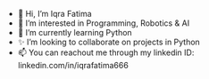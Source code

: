 - 👋 Hi, I’m Iqra Fatima
- 👀 I’m interested in Programming, Robotics & AI 
- 🌱 I’m currently learning Python
- ✨ I’m looking to collaborate on projects in Python
- 📫 You can reachout me through my linkedin ID:  linkedin.com/in/iqrafatima666
<!---   Add a note with subject while sending a connection.
--->
<!---
IqraFatima-Coder/IqraFatima-Coder is a ✨ special ✨ repository because its `README.md` (this file) appears on your GitHub profile.
You can click the Preview link to take a look at your changes.
--->
